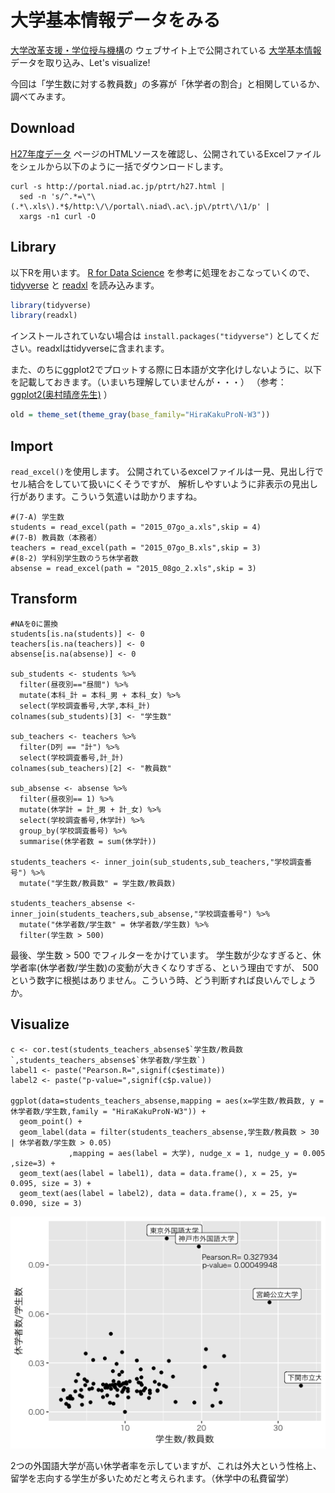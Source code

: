 
# 大学基本情報データをみる

[大学改革支援・学位授与機構](http://www.niad.ac.jp)の
ウェブサイト上で公開されている
[大学基本情報](http://portal.niad.ac.jp/ptrt/table.html)
データを取り込み、Let's visualize!

今回は「学生数に対する教員数」の多寡が「休学者の割合」と相関しているか、調べてみます。

## Download

[H27年度データ](http://portal.niad.ac.jp/ptrt/h27.html)
  ページのHTMLソースを確認し、公開されているExcelファイルをシェルから以下のように一括でダウンロードします。

```
curl -s http://portal.niad.ac.jp/ptrt/h27.html |
  sed -n 's/^.*=\"\(.*\.xls\).*$/http:\/\/portal\.niad\.ac\.jp\/ptrt\/\1/p' |
  xargs -n1 curl -O
```

## Library


以下Rを用います。
[R for Data Science](http://r4ds.had.co.nz)
を参考に処理をおこなっていくので、
[tidyverse](http://tidyverse.org)
と
[readxl](https://cran.r-project.org/web/packages/readxl/index.html)
を読み込みます。

```R
library(tidyverse)
library(readxl)
```

インストールされていない場合は
<code>install.packages("tidyverse")</code>
としてください。readxlはtidyverseに含まれます。


また、のちにggplot2でプロットする際に日本語が文字化けしないように、以下を記載しておきます。（いまいち理解していませんが・・・）
（参考：
[ggplot2(奥村晴彦先生)](https://oku.edu.mie-u.ac.jp/~okumura/stat/ggplot2.html)
）

```R
old = theme_set(theme_gray(base_family="HiraKakuProN-W3"))
```

## Import


<code>read_excel()</code>を使用します。
公開されているexcelファイルは一見、見出し行でセル結合をしていて扱いにくそうですが、
解析しやすいように非表示の見出し行があります。こういう気遣いは助かりますね。

<pre><code>#(7-A) 学生数
students = read_excel(path = "2015_07go_a.xls",skip = 4)
#(7-B) 教員数（本務者）
teachers = read_excel(path = "2015_07go_B.xls",skip = 3)
#(8-2) 学科別学生数のうち休学者数
absense = read_excel(path = "2015_08go_2.xls",skip = 3)
</code></pre>

## Transform


<pre><code>#NAを0に置換
students[is.na(students)] <- 0
teachers[is.na(teachers)] <- 0
absense[is.na(absense)] <- 0

sub_students <- students %>%
  filter(昼夜別=="昼間") %>%
  mutate(本科_計 = 本科_男 + 本科_女) %>%
  select(学校調査番号,大学,本科_計)
colnames(sub_students)[3] <- "学生数"

sub_teachers <- teachers %>%
  filter(D列 == "計") %>%
  select(学校調査番号,計_計)
colnames(sub_teachers)[2] <- "教員数"

sub_absense <- absense %>%
  filter(昼夜別== 1) %>%
  mutate(休学計 = 計_男 + 計_女) %>%
  select(学校調査番号,休学計) %>%
  group_by(学校調査番号) %>%
  summarise(休学者数 = sum(休学計))

students_teachers <- inner_join(sub_students,sub_teachers,"学校調査番号") %>%
  mutate("学生数/教員数" = 学生数/教員数)

students_teachers_absense <- inner_join(students_teachers,sub_absense,"学校調査番号") %>%
  mutate("休学者数/学生数" = 休学者数/学生数) %>%
  filter(学生数 > 500)</code></pre>


最後、学生数 > 500 でフィルターをかけています。
学生数が少なすぎると、休学者率(休学者数/学生数)の変動が大きくなりすぎる、という理由ですが、
500という数字に根拠はありません。こういう時、どう判断すれば良いんでしょうか。


## Visualize


<pre><code>c <- cor.test(students_teachers_absense$`学生数/教員数`,students_teachers_absense$`休学者数/学生数`)
label1 <- paste("Pearson.R=",signif(c$estimate))
label2 <- paste("p-value=",signif(c$p.value))

ggplot(data=students_teachers_absense,mapping = aes(x=学生数/教員数, y = 休学者数/学生数,family = "HiraKakuProN-W3")) +
  geom_point() +
  geom_label(data = filter(students_teachers_absense,学生数/教員数 > 30 | 休学者数/学生数 > 0.05)
             ,mapping = aes(label = 大学), nudge_x = 1, nudge_y = 0.005 ,size=3) +
  geom_text(aes(label = label1), data = data.frame(), x = 25, y= 0.095, size = 3) +
  geom_text(aes(label = label2), data = data.frame(), x = 25, y= 0.090, size = 3)
</code></pre>


![scatterplot](niad.png)


2つの外国語大学が高い休学者率を示していますが、これは外大という性格上、
留学を志向する学生が多いためだと考えられます。（休学中の私費留学）
